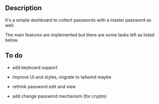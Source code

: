 ## Description

It's a simple dashboard to collect passwords with a master password as well.

The main features are implemented but there are some tasks left as listed below.

## To do 

-  add keyboard support 

-   improve UI and styles, migrate to tailwind maybe

-  rethink password edit and view

-  add change password mechanism (for crypto)

